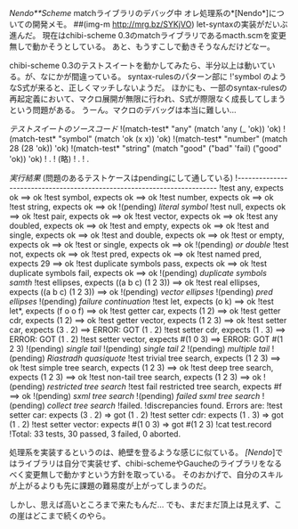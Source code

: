 *Nendo**Scheme* matchライブラリのデバッグ中
オレ処理系の*[Nendo*]についての開発メモ。
 ##(img-m http://mrg.bz/SYKjVO)
let-syntaxの実装がだいぶ進んだ。
現在はchibi-scheme 0.3のmatchライブラリであるmacth.scmを変更無しで動かそうとしている。
あと、もうすこしで動きそうなんだけどなー。

chibi-scheme 0.3のテストスイートを動かしてみたら、半分以上は動いている。が、なにかが間違っている。
syntax-rulesのパターン部に
!'symbol
のようなS式が来ると、正しくマッチしないようだ。
ほかにも、一部のsyntax-rulesの再起定義において、マクロ展開が無限に行われ、S式が際限なく成長してしまうという問題がある。
うーん。マクロのデバッグは本当に難しい…

*テストスイートのソースコード*
!(match-test* "any" (match 'any (_ 'ok)) 'ok)
!(match-test* "symbol" (match 'ok (x x)) 'ok)
!(match-test* "number" (match 28 (28 'ok)) 'ok)
!(match-test* "string" (match "good" ("bad" 'fail) ("good" 'ok)) 'ok)
!  .
! (略)
!  .
!  .

*実行結果* (問題のあるテストケースはpendingにして通している)
!<match>------------------------------------------------------------------------
!test any, expects ok ==> ok
!test symbol, expects ok ==> ok
!test number, expects ok ==> ok
!test string, expects ok ==> ok
!(pending) *literal symbol*
!test null, expects ok ==> ok
!test pair, expects ok ==> ok
!test vector, expects ok ==> ok
!test any doubled, expects ok ==> ok
!test and empty, expects ok ==> ok
!test and single, expects ok ==> ok
!test and double, expects ok ==> ok
!test or empty, expects ok ==> ok
!test or single, expects ok ==> ok
!(pending) *or double*
!test not, expects ok ==> ok
!test pred, expects ok ==> ok
!test named pred, expects 29 ==> ok
!test duplicate symbols pass, expects ok ==> ok
!test duplicate symbols fail, expects ok ==> ok
!(pending) *duplicate symbols samth*
!test ellipses, expects ((a b c) (1 2 3)) ==> ok
!test real ellipses, expects ((a b c) (1 2 3)) ==> ok
!(pending) *vector ellipses*
!(pending) *pred ellipses*
!(pending) *failure continuation*
!test let, expects (o k) ==> ok
!test let*, expects (f o o f) ==> ok
!test getter car, expects (1 2) ==> ok
!test getter cdr, expects (1 2) ==> ok
!test getter vector, expects (1 2 3) ==> ok
!test setter car, expects (3 . 2) ==> ERROR: GOT (1 . 2)
!test setter cdr, expects (1 . 3) ==> ERROR: GOT (1 . 2)
!test setter vector, expects #(1 0 3) ==> ERROR: GOT #(1 2 3)
!(pending) *single tail*
!(pending) *single tail 2*
!(pending) *multiple tail*
!(pending) *Riastradh quasiquote*
!test trivial tree search, expects (1 2 3) ==> ok
!test simple tree search, expects (1 2 3) ==> ok
!test deep tree search, expects (1 2 3) ==> ok
!test non-tail tree search, expects (1 2 3) ==> ok
!(pending) *restricted tree search*
!test fail restricted tree search, expects #f ==> ok
!(pending) *sxml tree search*
!(pending) *failed sxml tree search*
!(pending) *collect tree search*
!failed.
!discrepancies found.  Errors are:
!test setter car: expects (3 . 2) => got (1 . 2)
!test setter cdr: expects (1 . 3) => got (1 . 2)
!test setter vector: expects #(1 0 3) => got #(1 2 3)
!cat test.record
!Total:    33 tests,    30 passed,     3 failed,     0 aborted.

処理系を実装するというのは、絶壁を登るような感じに似ている。
*[Nendo*]ではライブラリは自分で実装せず、chibi-schemeやGaucheのライブラリをなるべく変更無しで動かすという方針を取っている。
そのおかげで、自分のスキルが上がるよりも先に課題の難易度が上がってしまうのだ。

しかし、思えば高いところまで来たもんだ…
でも、まだまだ頂上は見えず、この崖はどこまで続くのやら。
